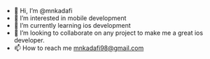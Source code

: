 - 👋 Hi, I’m @mnkadafi
- 📱 I’m interested in mobile development
- 🍎 I’m currently learning ios development
- 🤝 I’m looking to collaborate on any project to make me a great ios developer.
- 📫 How to reach me mnkadafi98@gmail.com

<!---
mnkadafi/mnkadafi is a ✨ special ✨ repository because its `README.md` (this file) appears on your GitHub profile.
You can click the Preview link to take a look at your changes.
--->
